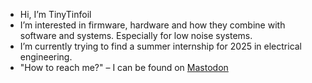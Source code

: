 - Hi, I’m TinyTinfoil 
- I’m interested in firmware, hardware and how they combine with software and systems. Especially for low noise systems.
- I’m currently trying to find a summer internship for 2025 in electrical engineering.
- "How to reach me?" – I can be found on [Mastodon](https://mastodon.social/@TinyTinfoil)
<!--- <sub>may be a time traveler</sub>
<sub>Also not related in any way to @tinytinfoil on twitter, I had this name *wayyyyyy* before him.</sub>
 <sub>Don't believe me? here's [my old roblox profile](https://www.roblox.com/users/120132262/profile)</sub>
TinyTinfoil/TinyTinfoil is a ✨ special ✨ repository because its `README.md` (this file) appears on your GitHub profile.
You can click the Preview link to take a look at your changes.
--->
